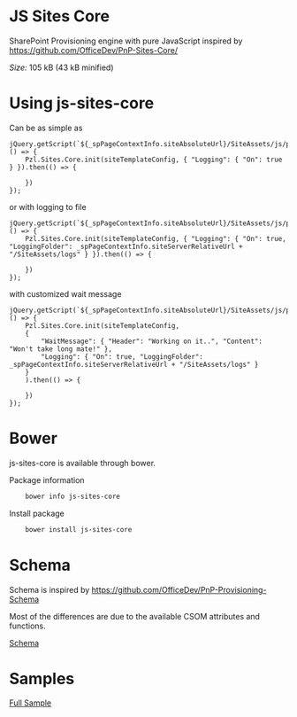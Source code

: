 # JS Sites Core
SharePoint Provisioning engine with pure JavaScript inspired by https://github.com/OfficeDev/PnP-Sites-Core/

*Size:* 105 kB (43 kB minified)

# Using js-sites-core
Can be as simple as
```
jQuery.getScript(`${_spPageContextInfo.siteAbsoluteUrl}/SiteAssets/js/pzl.sites.core.js`, () => {
    Pzl.Sites.Core.init(siteTemplateConfig, { "Logging": { "On": true } }).then(() => {               

    })
});
```

or with logging to file

```
jQuery.getScript(`${_spPageContextInfo.siteAbsoluteUrl}/SiteAssets/js/pzl.sites.core.js`, () => {
    Pzl.Sites.Core.init(siteTemplateConfig, { "Logging": { "On": true, "LoggingFolder": _spPageContextInfo.siteServerRelativeUrl + "/SiteAssets/logs" } }).then(() => {               

    })
});
```

with customized wait message

```
jQuery.getScript(`${_spPageContextInfo.siteAbsoluteUrl}/SiteAssets/js/pzl.sites.core.js`, () => {
    Pzl.Sites.Core.init(siteTemplateConfig,
    {
        "WaitMessage": { "Header": "Working on it..", "Content": "Won't take long mate!" },  
        "Logging": { "On": true, "LoggingFolder": _spPageContextInfo.siteServerRelativeUrl + "/SiteAssets/logs" }
    }
    ).then(() => {               

    })
});
```
# Bower
js-sites-core is available through bower.

Package information
```powershell
    bower info js-sites-core
```

Install package
```powershell
    bower install js-sites-core
```

# Schema
Schema is inspired by https://github.com/OfficeDev/PnP-Provisioning-Schema

Most of the differences are due to the available CSOM attributes and functions.

[Schema](dist/schema.md)

# Samples
[Full Sample](samples/Full-Sample.md)
